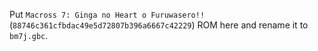 Put `Macross 7: Ginga no Heart o Furuwasero!!` (`88746c361cfbdac49e5d72807b396a6667c42229`) ROM here and rename it to `bm7j.gbc`.